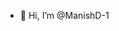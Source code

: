 - 👋 Hi, I’m @ManishD-1



<!---
ManishD-1/ManishD-1 is a ✨ special ✨ repository because its `README.md` (this file) appears on your GitHub profile.
You can click the Preview link to take a look at your changes.
--->
